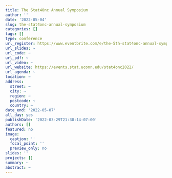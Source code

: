 ```yaml
---
title: The Stat4Onc Annual Symposium
author: ''
date: '2022-05-04'
slug: the-stat4onc-annual-symposium
categories: []
tags: []
type: conference
url_register: https://www.eventbrite.com/e/the-5th-stat4onc-annual-symposium-tickets-277903174877
url_slides: ~
url_code: ~
url_pdf: ~
url_video: ~
url_website: https://events.stat.uconn.edu/stat4onc2022/
url_agenda: ~
location: ~
address:
  street: ~
  city: ~
  region: ~
  postcode: ~
  country: ~
date_end: '2022-05-07'
all_day: yes
publishDate: '2022-03-29T21:38:14-07:00'
authors: []
featured: no
image:
  caption: ''
  focal_point: ''
  preview_only: no
slides: ''
projects: []
summary: ~
abstract: ~
---
```


<!--more-->
